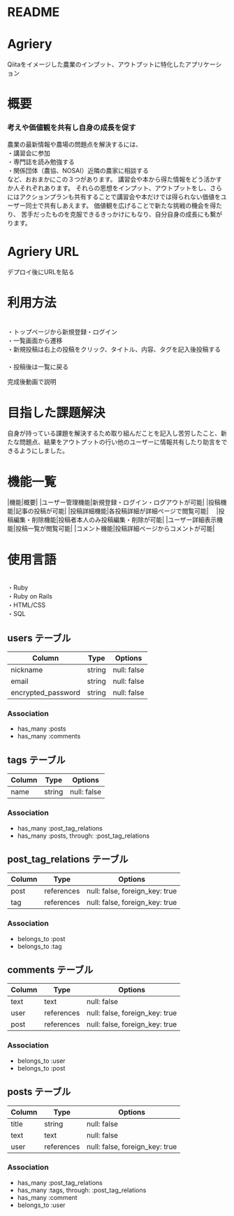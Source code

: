 # README

# Agriery
Qiitaをイメージした農業のインプット、アウトプットに特化したアプリケーション

# 概要
### 考えや価値観を共有し自身の成長を促す

農業の最新情報や農場の問題点を解決するには、
<br>・講習会に参加
<br>・専門誌を読み勉強する
<br>・関係団体（農協、NOSAI）近隣の農家に相談する
<br>など、おおまかにこの３つがあります。
講習会や本から得た情報をどう活かすか人それぞれあります。
それらの思想をインプット、アウトプットをし、さらにはアクションプランも共有することで講習会や本だけでは得られない価値をユーザー同士で共有しあえます。
価値観を広げることで新たな挑戦の機会を得たり、 苦手だったものを克服できるきっかけにもなり、自分自身の成長にも繋がります。

# Agriery URL
 デプロイ後にURLを貼る
 
 # 利用方法
 　　<br>・トップページから新規登録・ログイン
 　　<br>・一覧画面から遷移
 　　<br>・新規投稿は右上の投稿をクリック、タイトル、内容、タグを記入後投稿する
 　　<br>・投稿後は一覧に戻る
 
 完成後動画で説明
 
 
 # 目指した課題解決
 自身が持っている課題を解決するため取り組んだことを記入し苦労したこと、新たな問題点、結果をアウトプットの行い他のユーザーに情報共有したり助言をできるようにしました。
 
# 機能一覧

|機能|概要| 
|ユーザー管理機能|新規登録・ログイン・ログアウトが可能|
|投稿機能|記事の投稿が可能|
|投稿詳細機能|各投稿詳細が詳細ページで閲覧可能|　
|投稿編集・削除機能|投稿者本人のみ投稿編集・削除が可能|
|ユーザー詳細表示機能|投稿一覧が閲覧可能|
|コメント機能|投稿詳細ページからコメントが可能|

# 使用言語
  <br>・Ruby
  <br>・Ruby on Rails
  <br>・HTML/CSS
  <br>・SQL


## users テーブル

| Column             | Type   | Options     |
| ------------------ | ------ | ----------- |
| nickname           | string | null: false |
| email              | string | null: false |
| encrypted_password | string | null: false |

### Association

- has_many :posts
- has_many :comments

## tags テーブル

| Column | Type   | Options     |
| ------ | ------ | ----------- |
| name   | string | null: false |

### Association

- has_many :post_tag_relations
- has_many :posts, through: :post_tag_relations

## post_tag_relations テーブル

| Column | Type       | Options                        |
| ------ | ---------- | ------------------------------ |
| post   | references | null: false, foreign_key: true |
| tag    | references | null: false, foreign_key: true |

### Association

- belongs_to :post
- belongs_to :tag

## comments テーブル

| Column  | Type       | Options                        |
| ------- | ---------- | ------------------------------ |
| text    | text       | null: false                    |
| user    | references | null: false, foreign_key: true |
| post    | references | null: false, foreign_key: true |

### Association

- belongs_to :user
- belongs_to :post

## posts テーブル

| Column  | Type       | Options                        |
| ------- | ---------- | ------------------------------ |
| title   | string     | null: false                    |
| text    | text       | null: false                    |
| user    | references | null: false, foreign_key: true |

### Association

- has_many :post_tag_relations
- has_many :tags, through: :post_tag_relations
- has_many :comment
- belongs_to :user


